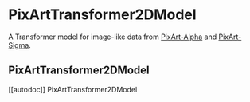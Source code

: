 <!--Copyright 2024 The HuggingFace Team. All rights reserved.

Licensed under the Apache License, Version 2.0 (the "License"); you may not use this file except in compliance with
the License. You may obtain a copy of the License at

http://www.apache.org/licenses/LICENSE-2.0

Unless required by applicable law or agreed to in writing, software distributed under the License is distributed on
an "AS IS" BASIS, WITHOUT WARRANTIES OR CONDITIONS OF ANY KIND, either express or implied. See the License for the
specific language governing permissions and limitations under the License.
-->

# PixArtTransformer2DModel

A Transformer model for image-like data from [PixArt-Alpha](https://huggingface.co/papers/2310.00426) and [PixArt-Sigma](https://huggingface.co/papers/2403.04692).

## PixArtTransformer2DModel

[[autodoc]] PixArtTransformer2DModel
